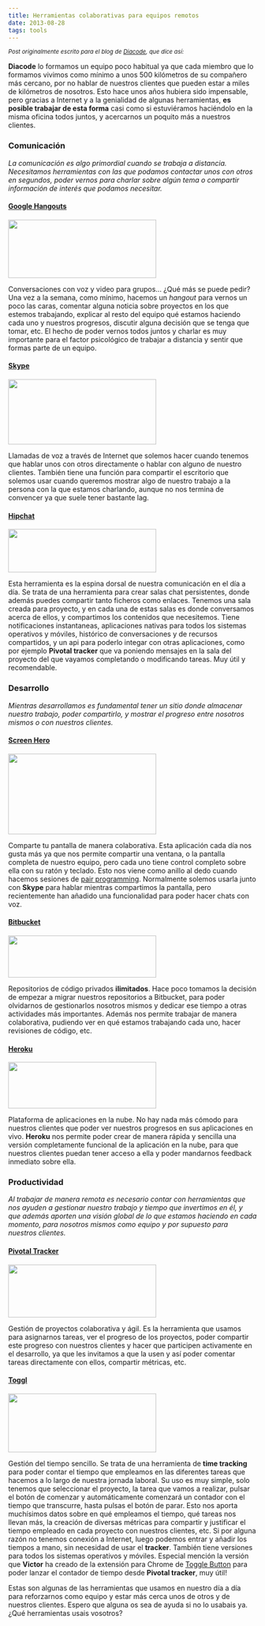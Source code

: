 ```yaml
---
title: Herramientas colaborativas para equipos remotos
date: 2013-08-28
tags: tools
---
```


<small style="font-style: italic;">Post originalmente escrito para el blog de <a href=" http://blog.diacode.com/herramientas-colaborativas-para-equipos-remotos" target="_blank">Diacode</a>, que dice así:</small>

**Diacode** lo formamos un equipo poco habitual ya que cada miembro que lo formamos vivimos como mínimo a unos 500 kilómetros de su compañero más cercano, por no hablar de nuestros clientes que pueden estar a miles de kilómetros de nosotros. Esto hace unos años hubiera sido impensable, pero gracias a Internet y a la genialidad de algunas herramientas, **es posible trabajar de esta forma** casi como si estuviéramos haciéndolo en la misma oficina todos juntos, y acercarnos un poquito más a nuestros clientes.

<!-- more -->


### Comunicación ###
*La comunicación es algo primordial cuando se trabaja a distancia. Necesitamos herramientas con las que podamos contactar unos con otros en segundos, poder vernos para charlar sobre algún tema o compartir información de interés que podamos necesitar.*

#### <a target="_blank" href="https://www.google.com/tools/dlpage/hangoutplugin">Google Hangouts</a> ####

<img class="size-medium wp-image-343 aligncenter" title="hangouts-logo" src="http://blog.diacode.com/wp-content/uploads/2013/08/hangouts-logo-300x118.jpg" alt="" width="300" height="118">

Conversaciones con voz y video para grupos... ¿Qué más se puede pedir? Una vez a la semana, como mínimo, hacemos un *hangout* para vernos un poco las caras, comentar alguna noticia sobre proyectos en los que estemos trabajando, explicar al resto del equipo qué estamos haciendo cada uno y nuestros progresos, discutir alguna decisión que se tenga que tomar, etc. El hecho de poder vernos todos juntos y charlar es muy importante para el factor psicológico de trabajar a distancia y sentir que formas parte de un equipo.

#### <a target="_blank" href="http://www.skype.com/">Skype</a> ####

<img class="size-medium wp-image-344 aligncenter" title="Skype_Logo" src="http://blog.diacode.com/wp-content/uploads/2013/08/Skype_Logo-300x132.png" alt="" width="300" height="132">

Llamadas de voz a través de Internet que solemos hacer cuando tenemos que hablar unos con otros directamente o hablar con alguno de nuestro clientes. También tiene una función para compartir el escritorio que solemos usar cuando queremos mostrar algo de nuestro trabajo a la persona con la que estamos charlando, aunque no nos termina de convencer ya que suele tener bastante lag.

#### <a target="_blank" href="https://www.hipchat.com/">Hipchat</a> ####

<img class="size-medium wp-image-345 aligncenter" title="logo_hipchat" src="http://blog.diacode.com/wp-content/uploads/2013/08/logo_hipchat-300x88.png" alt="" width="300" height="88">

Esta herramienta es la espina dorsal de nuestra comunicación en el día a día. Se trata de una herramienta para crear salas chat persistentes, donde además puedes compartir tanto ficheros como enlaces. Tenemos una sala creada para proyecto, y en cada una de estas salas es donde conversamos acerca de ellos, y compartimos los contenidos que necesitemos. Tiene notificaciones instantaneas, aplicaciones nativas para todos los sistemas operativos y móviles, histórico de conversaciones y de recursos compartidos, y un api para poderlo integar con otras aplicaciones, como por ejemplo **Pivotal tracker** que va poniendo mensajes en la sala del proyecto del que vayamos completando o modificando tareas. Muy útil y recomendable.


### Desarrollo ###
*Mientras desarrollamos es fundamental tener un sitio donde almacenar nuestro trabajo, poder compartirlo, y mostrar el progreso entre nosotros mismos o con nuestros clientes.*

#### <a target="_blank" href="http://screenhero.com/">Screen Hero</a> ####

<img class="size-medium wp-image-346 aligncenter" title="screenhero_logo" src="http://blog.diacode.com/wp-content/uploads/2013/08/screenhero_logo-300x163.png" alt="" width="300" height="163">

Comparte tu pantalla de manera colaborativa. Esta aplicación cada día nos gusta más ya que nos permite compartir una ventana, o la pantalla completa de nuestro equipo, pero cada uno tiene control completo sobre ella con su ratón y teclado. Esto nos viene como anillo al dedo cuando hacemos sesiones de <a href="http://es.wikipedia.org/wiki/Programaci%C3%B3n_en_pareja">pair programming</a>. Normalmente solemos usarla junto con **Skype** para hablar mientras compartimos la pantalla, pero recientemente han añadido una funcionalidad para poder hacer chats con voz.

#### <a target="_blank" href="http://bitbucket.org">Bitbucket</a> ####

<img class="size-medium wp-image-347 aligncenter" title="bitbucket_logo" src="http://blog.diacode.com/wp-content/uploads/2013/08/bitbucket_logo-300x85.jpeg" alt="" width="300" height="85">

Repositorios de código privados **ilimitados**. Hace poco tomamos la decisión de empezar a migrar nuestros repositorios a Bitbucket, para poder olvidarnos de gestionarlos nosotros mismos y dedicar ese tiempo a otras actividades más importantes. Además nos permite trabajar de manera colaborativa, pudiendo ver en qué estamos trabajando cada uno, hacer revisiones de código, etc.

#### <a target="_blank" href="https://www.heroku.com/">Heroku</a> ####

<img class="size-medium wp-image-348 aligncenter" title="heroku_logo" src="http://blog.diacode.com/wp-content/uploads/2013/08/heroku_logo-300x94.jpg" alt="" width="300" height="94">

Plataforma de aplicaciones en la nube. No hay nada más cómodo para nuestros clientes que poder ver nuestros progresos en sus aplicaciones en vivo. **Heroku** nos permite poder crear de manera rápida y sencilla una versión completamente funcional de la aplicación en la nube, para que nuestros clientes puedan tener acceso a ella y poder mandarnos feedback inmediato sobre ella.

### Productividad ###
*Al trabajar de manera remota es necesario contar con herramientas que nos ayuden a gestionar nuestro trabajo y tiempo que invertimos en él, y que además aporten una visión global de lo que estamos haciendo en cada momento, para nosotros mismos como equipo y por supuesto para nuestros clientes.*

#### <a target="_blank" href="https://www.pivotaltracker.com/">Pivotal Tracker</a> ####

<img class="size-medium wp-image-349 aligncenter" title="pivotal_logo" src="http://blog.diacode.com/wp-content/uploads/2013/08/pivotal_logo-300x107.png" alt="" width="300" height="107">

Gestión de proyectos colaborativa y ágil. Es la herramienta que usamos para asignarnos tareas, ver el progreso de los proyectos, poder compartir este progreso con nuestros clientes y hacer que participen activamente en el desarrollo, ya que les invitamos a que la usen y así poder comentar tareas directamente con ellos, compartir métricas, etc.

#### <a target="_blank" href="https://www.toggl.com/">Toggl</a> ####

<img class="size-full wp-image-350 aligncenter" title="toggl_logo" src="http://blog.diacode.com/wp-content/uploads/2013/08/toggl_logo.png" alt="" width="300" height="119">

Gestión del tiempo sencillo. Se trata de una herramienta de **time tracking** para poder contar el tiempo que empleamos en las diferentes tareas que hacemos a lo largo de nuestra jornada laboral. Su uso es muy simple, solo tenemos que seleccionar el proyecto, la tarea que vamos a realizar, pulsar el botón de comenzar y automáticamente comenzará un contador con el tiempo que transcurre, hasta pulsas el botón de parar. Esto nos aporta muchísimos datos sobre en qué empleamos el tiempo, qué tareas nos llevan más, la creación de diversas métricas para compartir y justificar el tiempo empleado en cada proyecto con nuestros clientes, etc. Si por alguna razón no tenemos conexión a Internet, luego podemos entrar y añadir los tiempos a mano, sin necesidad de usar el **tracker**. También tiene versiones para todos los sistemas operativos y móviles.
Especial mención la versión que **Victor** ha creado de la extensión para Chrome de <a target="_blank" href="https://github.com/hopsor/toggl-button">Toggle Button</a> para poder lanzar el contador de tiempo desde **Pivotal tracker**, muy útil!

Estas son algunas de las herramientas que usamos en nuestro día a día para reforzarnos como equipo y estar más cerca unos de otros y de nuestros clientes. Espero que alguna os sea de ayuda si no lo usabais ya. ¿Qué herramientas usais vosotros?


